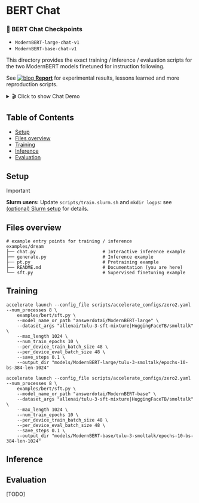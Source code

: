 # BERT Chat

<!-- > 🤗 **Checkpoints**  
> ModernBERT-large-chat-v1, ModernBERT-base-chat-v1. -->
### 🤗 BERT Chat Checkpoints
* `ModernBERT-large-chat-v1`
* `ModernBERT-base-chat-v1`

This directory provides the exact training / inference / evaluation scripts for the two ModernBERT models finetuned for instruction following.

See [![blog](https://img.shields.io/badge/W&B-white?logo=weightsandbiases) **Report**](https://wandb.ai/asap-zzhou/dllm/reports/dLLM-Generative-BERT--VmlldzoxNDg0MzExNg) for experimental results, lessons learned and more reproduction scripts.

<details>
<summary>🎬 Click to show Chat Demo</summary>

<p align="center" style="margin-top: 15px;">
    <img src="/examples/bert/assets/chat.gif" alt="chat" width="70%">
</p>
<p align="center">
  <em>
    Chat with <a href="[TODO]"><code>ModernBERT-large-chat-v1</code></a>. See <a href="/examples/bert/README.md/#inference">Inference</a> for details.
  </em>
</p>
</details>

## Table of Contents
- [Setup](#setup)
- [Files overview](#files-overview)
- [Training](#training)
- [Inference](#inference)
- [Evaluation](#evaluation)

## Setup
> [!IMPORTANT]  
> **Slurm users:** Update `scripts/train.slurm.sh` and `mkdir logps`: see [(optional) Slurm setup](/README.md/#optional-slurm-setup) for details.
>

## Files overview
```
# example entry points for training / inference
examples/dream
├── chat.py                         # Interactive inference example
├── generate.py                     # Inference example
├── pt.py                           # Pretraining example
├── README.md                       # Documentation (you are here)
└── sft.py                          # Supervised finetuning example
```

## Training
```shell
accelerate launch --config_file scripts/accelerate_configs/zero2.yaml --num_processes 8 \
    examples/bert/sft.py \
    --model_name_or_path "answerdotai/ModernBERT-large" \
    --dataset_args "allenai/tulu-3-sft-mixture|HuggingFaceTB/smoltalk" \
    --max_length 1024 \
    --num_train_epochs 10 \
    --per_device_train_batch_size 48 \
    --per_device_eval_batch_size 48 \
    --save_steps 0.1 \
    --output_dir "models/ModernBERT-large/tulu-3-smoltalk/epochs-10-bs-384-len-1024"

accelerate launch --config_file scripts/accelerate_configs/zero2.yaml --num_processes 8 \
    examples/bert/sft.py \
    --model_name_or_path "answerdotai/ModernBERT-base" \
    --dataset_args "allenai/tulu-3-sft-mixture|HuggingFaceTB/smoltalk" \
    --max_length 1024 \
    --num_train_epochs 10 \
    --per_device_train_batch_size 48 \
    --per_device_eval_batch_size 48 \
    --save_steps 0.1 \
    --output_dir "models/ModernBERT-base/tulu-3-smoltalk/epochs-10-bs-384-len-1024"
```

## Inference


## Evaluation
[TODO]
